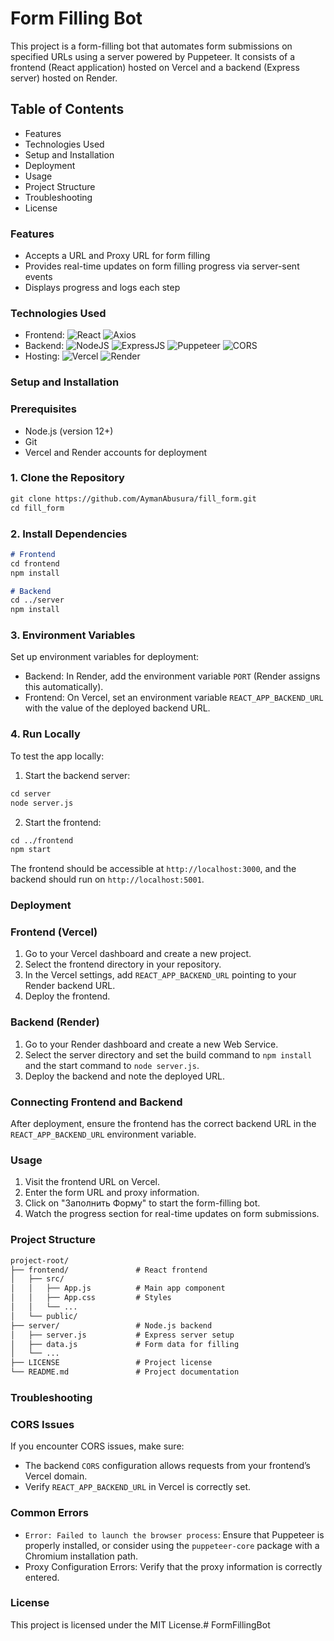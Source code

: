 # Form Filling Bot

This project is a form-filling bot that automates form submissions on specified URLs using a server powered by Puppeteer. It consists of a frontend (React application) hosted on Vercel and a backend (Express server) hosted on Render.

## Table of Contents

* Features
* Technologies Used
* Setup and Installation
* Deployment
* Usage
* Project Structure
* Troubleshooting
* License

### Features

* Accepts a URL and Proxy URL for form filling
* Provides real-time updates on form filling progress via server-sent events
* Displays progress and logs each step

### Technologies Used

* Frontend: ![React](https://img.shields.io/badge/react-%2320232a.svg?style=for-the-badge&logo=react&logoColor=%2361DAFB) ![Axios](https://img.shields.io/static/v1?style=for-the-badge&message=Axios&color=5A29E4&logo=Axios&logoColor=FFFFFF&label=)
* Backend: ![NodeJS](https://img.shields.io/badge/node.js-6DA55F?style=for-the-badge&logo=node.js&logoColor=white) ![ExpressJS](https://img.shields.io/badge/Express%20js-000000?style=for-the-badge&logo=express&logoColor=white) ![Puppeteer](https://img.shields.io/badge/Puppeteer-000000?style=for-the-badge&logo=Puppeteer&logoColor=white) ![CORS](https://img.shields.io/badge/CORS-000000?style=for-the-badge&logo=CORS&logoColor=white)
* Hosting: ![Vercel](https://img.shields.io/badge/Vercel-000000?style=for-the-badge&logo=vercel&logoColor=white) ![Render](https://img.shields.io/badge/Render-000000?style=for-the-badge&logo=render&logoColor=white)

### Setup and Installation

### Prerequisites
* Node.js (version 12+)
* Git
* Vercel and Render accounts for deployment

### 1. Clone the Repository
```markdown
git clone https://github.com/AymanAbusura/fill_form.git
cd fill_form
```

### 2. Install Dependencies
```markdown
# Frontend
cd frontend
npm install

# Backend
cd ../server
npm install
```

### 3. Environment Variables
Set up environment variables for deployment:

* Backend: In Render, add the environment variable `PORT` (Render assigns this automatically).
* Frontend: On Vercel, set an environment variable `REACT_APP_BACKEND_URL` with the value of the deployed backend URL.

### 4. Run Locally
To test the app locally:
1. Start the backend server:
```markdown
cd server
node server.js
```

2. Start the frontend:
```markdown
cd ../frontend
npm start
```

The frontend should be accessible at `http://localhost:3000`, and the backend should run on `http://localhost:5001`.

### Deployment
### Frontend (Vercel)
1. Go to your Vercel dashboard and create a new project.
2. Select the frontend directory in your repository.
3. In the Vercel settings, add `REACT_APP_BACKEND_URL` pointing to your Render backend URL.
4. Deploy the frontend.

### Backend (Render)
1. Go to your Render dashboard and create a new Web Service.
2. Select the server directory and set the build command to `npm install` and the start command to `node server.js`.
3. Deploy the backend and note the deployed URL.

### Connecting Frontend and Backend
After deployment, ensure the frontend has the correct backend URL in the `REACT_APP_BACKEND_URL` environment variable.

### Usage
1. Visit the frontend URL on Vercel.
2. Enter the form URL and proxy information.
3. Click on "Заполнить Форму" to start the form-filling bot.
4. Watch the progress section for real-time updates on form submissions.

### Project Structure
```markdown
project-root/
├── frontend/               # React frontend
│   ├── src/
│   │   ├── App.js          # Main app component
│   │   ├── App.css         # Styles
│   │   └── ...
│   └── public/
├── server/                 # Node.js backend
│   ├── server.js           # Express server setup
│   ├── data.js             # Form data for filling
│   └── ...
├── LICENSE                 # Project license
└── README.md               # Project documentation
```

### Troubleshooting
### CORS Issues
If you encounter CORS issues, make sure:
* The backend `CORS` configuration allows requests from your frontend’s Vercel domain.
* Verify `REACT_APP_BACKEND_URL` in Vercel is correctly set.

### Common Errors
* `Error: Failed to launch the browser process`: Ensure that Puppeteer is properly installed, or consider using the `puppeteer-core` package with a Chromium installation path.
* Proxy Configuration Errors: Verify that the proxy information is correctly entered.

### License
This project is licensed under the MIT License.# FormFillingBot